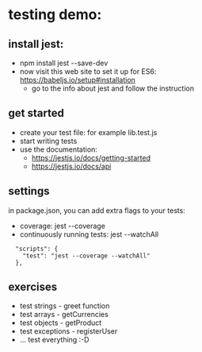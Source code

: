 # testing demo:

## install jest:
- npm install jest --save-dev
- now visit this web site to set it up for ES6: https://babeljs.io/setup#installation
  - go to the info about jest and follow the instruction

## get started
- create your test file: for example lib.test.js
- start writing tests
- use the documentation:
  - https://jestjs.io/docs/getting-started
  - https://jestjs.io/docs/api

## settings
in package.json, you can add extra flags to your tests:
- coverage: jest --coverage
- continuously running tests: jest --watchAll

```
  "scripts": {
    "test": "jest --coverage --watchAll"
  },
```

## exercises
- test strings - greet function
- test arrays - getCurrencies
- test objects - getProduct
- test exceptions - registerUser
- ... test everything :-D 

